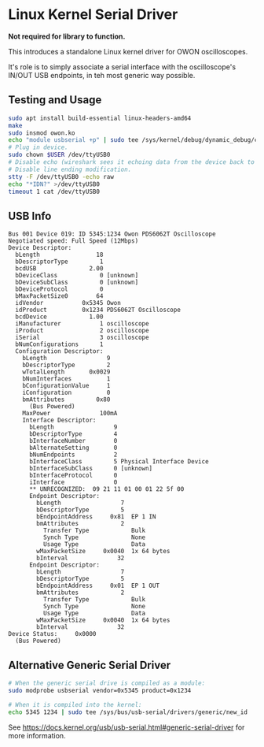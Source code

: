 # Linux Kernel Serial Driver
**Not required for library to function.**

This introduces a standalone Linux kernel driver for OWON oscilloscopes.

It's role is to simply associate a serial interface with the oscilloscope's
IN/OUT USB endpoints, in teh most generic way possible.


## Testing and Usage

```bash
sudo apt install build-essential linux-headers-amd64
make
sudo insmod owon.ko
echo "module usbserial +p" | sudo tee /sys/kernel/debug/dynamic_debug/control
# Plug in device.
sudo chown $USER /dev/ttyUSB0
# Disable echo (wireshark sees it echoing data from the device back to the device)
# Disable line ending modification.
stty -F /dev/ttyUSB0 -echo raw
echo "*IDN?" >/dev/ttyUSB0
timeout 1 cat /dev/ttyUSB0
```

## USB Info

```
Bus 001 Device 019: ID 5345:1234 Owon PDS6062T Oscilloscope
Negotiated speed: Full Speed (12Mbps)
Device Descriptor:
  bLength                18
  bDescriptorType         1
  bcdUSB               2.00
  bDeviceClass            0 [unknown]
  bDeviceSubClass         0 [unknown]
  bDeviceProtocol         0
  bMaxPacketSize0        64
  idVendor           0x5345 Owon
  idProduct          0x1234 PDS6062T Oscilloscope
  bcdDevice            1.00
  iManufacturer           1 oscilloscope
  iProduct                2 oscilloscope
  iSerial                 3 oscilloscope
  bNumConfigurations      1
  Configuration Descriptor:
    bLength                 9
    bDescriptorType         2
    wTotalLength       0x0029
    bNumInterfaces          1
    bConfigurationValue     1
    iConfiguration          0
    bmAttributes         0x80
      (Bus Powered)
    MaxPower              100mA
    Interface Descriptor:
      bLength                 9
      bDescriptorType         4
      bInterfaceNumber        0
      bAlternateSetting       0
      bNumEndpoints           2
      bInterfaceClass         5 Physical Interface Device
      bInterfaceSubClass      0 [unknown]
      bInterfaceProtocol      0
      iInterface              0
      ** UNRECOGNIZED:  09 21 11 01 00 01 22 5f 00
      Endpoint Descriptor:
        bLength                 7
        bDescriptorType         5
        bEndpointAddress     0x81  EP 1 IN
        bmAttributes            2
          Transfer Type            Bulk
          Synch Type               None
          Usage Type               Data
        wMaxPacketSize     0x0040  1x 64 bytes
        bInterval              32
      Endpoint Descriptor:
        bLength                 7
        bDescriptorType         5
        bEndpointAddress     0x01  EP 1 OUT
        bmAttributes            2
          Transfer Type            Bulk
          Synch Type               None
          Usage Type               Data
        wMaxPacketSize     0x0040  1x 64 bytes
        bInterval              32
Device Status:     0x0000
  (Bus Powered)
```

## Alternative Generic Serial Driver

```bash
# When the generic serial drive is compiled as a module:
sudo modprobe usbserial vendor=0x5345 product=0x1234

# When it is compiled into the kernel:
echo 5345 1234 | sudo tee /sys/bus/usb-serial/drivers/generic/new_id
```

See https://docs.kernel.org/usb/usb-serial.html#generic-serial-driver for more
information.
